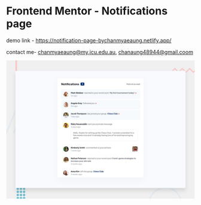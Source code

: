 # Frontend Mentor - Notifications page

demo link - https://notification-page-bychanmyaeaung.netlify.app/

contact me- chanmyaeaung@my.jcu.edu.au, chanaung48944@gmail.coom

![Design preview for the Notifications page coding challenge](./design/desktop-preview.jpg)


